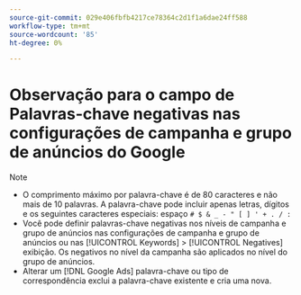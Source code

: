 ```yaml
---
source-git-commit: 029e406fbfb4217ce78364c2d1f1a6dae24ff588
workflow-type: tm+mt
source-wordcount: '85'
ht-degree: 0%

---
```

# Observação para o campo de Palavras-chave negativas nas configurações de campanha e grupo de anúncios do Google

>[!NOTE]
>
>* O comprimento máximo por palavra-chave é de 80 caracteres e não mais de 10 palavras. A palavra-chave pode incluir apenas letras, dígitos e os seguintes caracteres especiais: espaço `# $ & _ - " [ ] ' + . / :`
>* Você pode definir palavras-chave negativas nos níveis de campanha e grupo de anúncios nas configurações de campanha e grupo de anúncios ou nas [!UICONTROL Keywords] > [!UICONTROL Negatives] exibição. Os negativos no nível da campanha são aplicados no nível do grupo de anúncios.
>* Alterar um [!DNL Google Ads] palavra-chave ou tipo de correspondência exclui a palavra-chave existente e cria uma nova.

